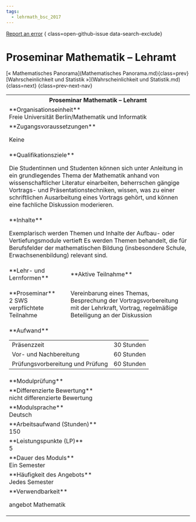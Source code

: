 ```yaml
---
tags:
  - lehrmath_bsc_2017
---
```

[Report an error](https://github.com/SGSSGene/FUB-SUP/issues/new?title=Error%20in%20%22Proseminar%20Mathematik%20%E2%80%93%20Lehramt%22&body=There%20seems%20to%20be%20an%20error%20in%20module%20%22Proseminar%20Mathematik%20%E2%80%93%20Lehramt%22%2E%0A%0A%3CDescribe%20here%20a%20slightly%20more%20detailed%20description%20of%20what%20is%20wrong%3E&labels=bug)
{ class=open-github-issue data-search-exclude}

# Proseminar Mathematik – Lehramt

[« Mathematisches Panorama](Mathematisches Panorama.md){class=prev}
[Wahrscheinlichkeit und Statistik »](Wahrscheinlichkeit und Statistik.md){class=next}
{class=prev-next-nav}

<table markdown id="moduledesc">
<tr markdown class="moduledesc_head"><th colspan="2">Proseminar Mathematik – Lehramt </th></tr>
<tr markdown><td colspan="2">**Organisationseinheit**   <br>Freie Universität Berlin/Mathematik und Informatik</td></tr>


<tr markdown><td colspan="2">**Zugangsvoraussetzungen** <br>

Keine


</td></tr>
<tr markdown><td colspan="2">**Qualifikationsziele**    <br>

Die Studentinnen und Studenten können sich unter Anleitung in ein
grundlegendes Thema der Mathematik anhand von wissenschaftlicher Literatur
einarbeiten, beherrschen gängige Vortrags- und Präsentationstechniken,
wissen, was zu einer schriftlichen Ausarbeitung eines Vortrags gehört, und
können eine fachliche Diskussion moderieren.


</td></tr>
<tr markdown><td colspan="2">**Inhalte**                <br>

Exemplarisch werden Themen und Inhalte der Aufbau- oder Vertiefungsmodule
vertieft Es werden Themen behandelt, die für Berufsfelder der mathematischen
Bildung (insbesondere Schule, Erwachsenenbildung) relevant sind.


</td></tr>

<tr markdown><td>**Lehr- und Lernformen**</td><td>**Aktive Teilnahme**</td></tr>
<tr markdown><td> **Proseminar** <br>2 SWS <br> verpflichtete Teilnahme</td><td>

Vereinbarung eines Themas, Besprechung der Vortragsvorbereitung mit der Lehrkraft, Vortrag, regelmäßige Beteiligung an der Diskussion
</td></tr>
<tr markdown><td colspan="2">**Aufwand**                <br>
<table class="aufwand_table">
<tr><td>Präsenzzeit</td><td>30 Stunden</td></tr>
<tr><td>Vor- und Nachbereitung</td><td>60 Stunden</td></tr>
<tr><td>Prüfungsvorbereitung und Prüfung</td><td>60 Stunden</td></tr>
</table>

</td></tr>
<tr markdown><td colspan="2">**Modulprüfung**             <br>

</td></tr>
<tr markdown><td colspan="2">**Differenzierte Bewertung** <br>nicht differenzierte Bewertung

</td></tr>
<tr markdown><td colspan="2">**Modulsprache**             <br>Deutsch</td></tr>
<tr markdown><td colspan="2">**Arbeitsaufwand (Stunden)** <br>150</td></tr>
<tr markdown><td colspan="2">**Leistungspunkte (LP)**     <br>5</td></tr>
<tr markdown><td colspan="2">**Dauer des Moduls**         <br>Ein Semester</td></tr>
<tr markdown><td colspan="2">**Häufigkeit des Angebots**  <br>Jedes Semester</td></tr>
<tr markdown><td colspan="2">**Verwendbarkeit**           <br>

angebot Mathematik


</td></tr>


</table>

